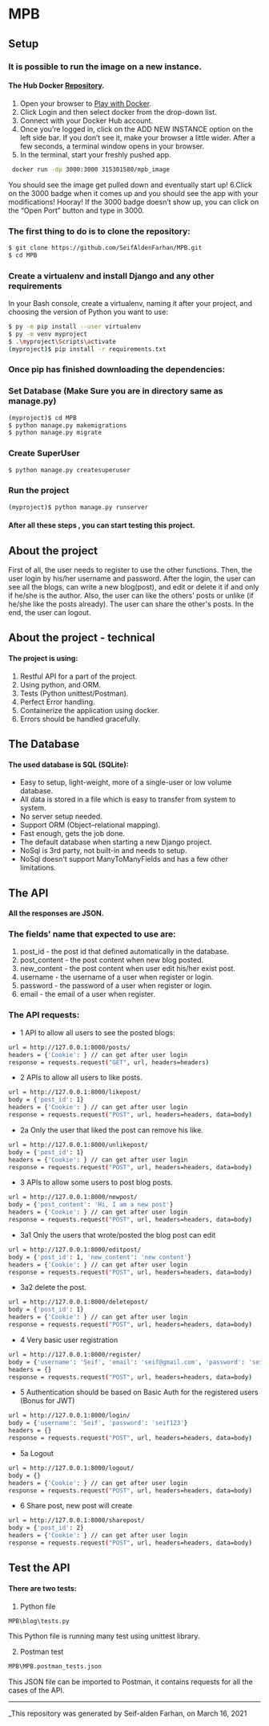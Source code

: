 # MPB
## Setup

### It is possible to run the image on a new instance.
#### The Hub Docker [Repository](https://hub.docker.com/repository/docker/315301580/mpb_image).
1. Open your browser to [Play with Docker](https://labs.play-with-docker.com/).
2. Click Login and then select docker from the drop-down list.
3. Connect with your Docker Hub account.
4. Once you’re logged in, click on the ADD NEW INSTANCE option on the left side bar. If you don’t see it, make your browser a little wider. After a few seconds, a terminal window opens in your browser.
5. In the terminal, start your freshly pushed app.
```sh
 docker run -dp 3000:3000 315301580/mpb_image
```
You should see the image get pulled down and eventually start up!
6.Click on the 3000 badge when it comes up and you should see the app with your modifications! Hooray! If the 3000 badge doesn’t show up, you can click on the “Open Port” button and type in 3000.


### The first thing to do is to clone the repository:
```sh
$ git clone https://github.com/SeifAldenFarhan/MPB.git
$ cd MPB
```

### Create a virtualenv and install Django and any other requirements
In your Bash console, create a virtualenv, naming it after your project, and choosing the version of Python you want to use:
```sh
$ py -m pip install --user virtualenv
$ py -m venv myproject
$ .\myproject\Scripts\activate
(myproject)$ pip install -r requirements.txt
```

### Once pip has finished downloading the dependencies:
### Set Database (Make Sure you are in directory same as manage.py)
```sh
(myproject)$ cd MPB
$ python manage.py makemigrations
$ python manage.py migrate
```

### Create SuperUser
```sh
$ python manage.py createsuperuser
```
### Run the project
```sh
(myproject)$ python manage.py runserver
```

#### After all these steps , you can start testing this project.

## About the project
First of all, the user needs to register to use the other functions.
Then, the user login by his/her username and password.
After the login, the user can see all the blogs, can write a new blog(post), and edit or delete it if and only if he/she is the author.
Also, the user can like the others' posts or unlike (if he/she like the posts already).
The user can share the other's posts.
In the end, the user can logout.

## About the project - technical
#### The project is using:
1. Restful API for a part of the project.
2. Using python, and ORM.
3. Tests (Python unittest/Postman).
4. Perfect Error handling.
5. Containerize the application using docker.
6. Errors should be handled gracefully.

## The Database
#### The used database is SQL (SQLite):
- Easy to setup, light-weight, more of a single-user or low volume database.
- All data is stored in a file which is easy to transfer from system to system.
- No server setup needed.
- Support ORM (Object–relational mapping).
- Fast enough, gets the job done.
- The default database when starting a new Django project.
- NoSql is 3rd party, not built-in and needs to setup.
- NoSql doesn't support ManyToManyFields and has a few other limitations.

## The API
#### All the responses are JSON.
### The fields' name that expected to use are:
1. post_id - the post id that defined automatically in the database.
2. post_content - the post content when new blog posted.
3. new_content - the post content when user edit his/her exist post.
4. username - the username of a user when register or login.
5. password - the password of a user when register or login.
6. email - the email of a user when register.

### The API requests:
- 1 API to allow all users to see the posted blogs:
```sh
url = http://127.0.0.1:8000/posts/
headers = {'Cookie': } // can get after user login
response = requests.request("GET", url, headers=headers)
```

- 2 APIs to allow all users to like posts.
```sh
url = http://127.0.0.1:8000/likepost/
body = {'post_id': 1}
headers = {'Cookie': } // can get after user login
response = requests.request("POST", url, headers=headers, data=body)
```

- 2a Only the user that liked the post can remove his like.
```sh
url = http://127.0.0.1:8000/unlikepost/
body = {'post_id': 1}
headers = {'Cookie': } // can get after user login
response = requests.request("POST", url, headers=headers, data=body)
```
- 3 APIs to allow some users to post blog posts.
```sh
url = http://127.0.0.1:8000/newpost/
body = {'post_content': 'Hi, I am a new post'}
headers = {'Cookie': } // can get after user login
response = requests.request("POST", url, headers=headers, data=body)
```
- 3a1 Only the users that wrote/posted the blog post can edit
```sh
url = http://127.0.0.1:8000/editpost/
body = {'post_id': 1, 'new_content': 'new content'}
headers = {'Cookie': } // can get after user login
response = requests.request("POST", url, headers=headers, data=body)
```
- 3a2 delete the post.
```sh
url = http://127.0.0.1:8000/deletepost/
body = {'post_id': 1}
headers = {'Cookie': } // can get after user login
response = requests.request("POST", url, headers=headers, data=body)
```
- 4 Very basic user registration
```sh
url = http://127.0.0.1:8000/register/
body = {'username': 'Seif', 'email': 'seif@gmail.com', 'password': 'seif123'}
headers = {}
response = requests.request("POST", url, headers=headers, data=body)
```
- 5 Authentication should be based on Basic Auth for the registered users (Bonus for JWT)
```sh
url = http://127.0.0.1:8000/login/
body = {'username': 'Seif', 'password': 'seif123'}
headers = {}
response = requests.request("POST", url, headers=headers, data=body)
```
- 5a Logout
```sh
url = http://127.0.0.1:8000/logout/
body = {}
headers = {'Cookie': } // can get after user login
response = requests.request("POST", url, headers=headers, data=body)
```
- 6 Share post, new post will create
```sh
url = http://127.0.0.1:8000/sharepost/
body = {'post_id': 2}
headers = {'Cookie': } // can get after user login
response = requests.request("POST", url, headers=headers, data=body)
```

## Test the API
#### There are two tests:
1. Python file
```sh
MPB\blog\tests.py
```
This Python file is running many test using unittest library.

2. Postman test
```sh
MPB\MPB.postman_tests.json
```
This JSON file can be imported to Postman, it contains requests for all the cases of the API.

***

_This repository was generated by Seif-alden Farhan, on March 16, 2021